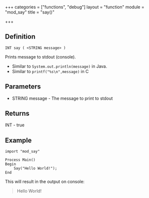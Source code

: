 +++
categories = ["functions", "debug"]
layout = "function"
module = "mod_say"
title = "say()"

+++

## Definition

    INT say ( <STRING message> )

Prints message to stdout (console).

 - Similar to `System.out.println(message)` in Java.
 - Similar to `printf("%s\n",message)` in C

## Parameters

- STRING message - The message to print to stdout

## Returns

INT - true

## Example

```
import "mod_say"

Process Main()
Begin
    Say("Hello World!");
End
```

This will result in the output on console:

>Hello World!
